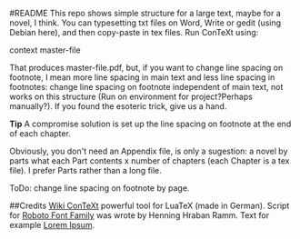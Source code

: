 #README
This repo shows simple structure for a large text, maybe for a novel, I think. You can typesetting txt files on Word, Write or gedit (using Debian here), and then copy-paste in tex files. Run ConTeXt using:

context master-file 

That produces master-file.pdf, but, if you want to change line spacing on footnote, I mean more line spacing in main text and less line spacing in footnotes: change line spacing on footnote independent of main text, not works on this structure (Run on environment for project?Perhaps manually?). If you found the esoteric trick, give us a hand. 

**Tip** A compromise solution is set up the line spacing on footnote at the end of each chapter.

Obviously, you don't need an Appendix file, is only a sugestion: a novel by parts what each Part contents x number of chapters (each Chapter is a tex file). I prefer Parts rather than a long file. 

ToDo: change line spacing on footnote by page.

##Credits
[Wiki ConTeXt](https://wiki.contextgarden.net/Main_Page) powerful tool for LuaTeX (made in German).
Script for [Roboto Font Family](https://fonts.google.com/?query=Roboto) was wrote by Henning Hraban Ramm.
Text for example [Lorem Ipsum](https://www.lipsum.com/feed/html).


